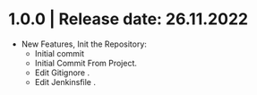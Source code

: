 1.0.0	|	Release date: **26.11.2022**
============================================
* New Features, Init the Repository:
  - Initial commit
  - Initial Commit From Project.
  - Edit Gitignore .
  - Edit Jenkinsfile .


